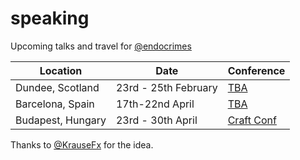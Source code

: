 # speaking
Upcoming talks and travel for [@endocrimes](https://twitter.com/endocrimes)


Location | Date | Conference
---------|------|------------
Dundee, Scotland | 23rd - 25th February | [TBA](#tba)
Barcelona, Spain | 17th-22nd April | [TBA](#tba)
Budapest, Hungary | 23rd - 30th April | [Craft Conf](https://craft-conf.com/)

Thanks to [@KrauseFx](https://twitter.com/KrauseFx) for the idea.
